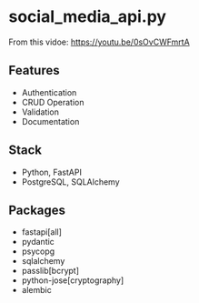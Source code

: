 # social_media_api.py

From this vidoe: https://youtu.be/0sOvCWFmrtA

## Features

- Authentication
- CRUD Operation
- Validation
- Documentation

## Stack

- Python, FastAPI
- PostgreSQL, SQLAlchemy

## Packages

- fastapi[all]
- pydantic
- psycopg
- sqlalchemy
- passlib[bcrypt]
- python-jose[cryptography]
- alembic
